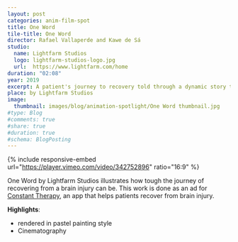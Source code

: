 ```yaml
---
layout: post
categories: anim-film-spot
title: One Word
tile-title: One Word
director: Rafael Vallaperde and Kawe de Sá
studio:
  name: Lightfarm Studios
  logo: lightfarm-studios-logo.jpg
  url:  https://www.lightfarm.com/home
duration: "02:08"
year: 2019
excerpt: A patient's journey to recovery told through a dynamic story telling.
place: by Lightfarm Studios
image:
  thumbnail: images/blog/animation-spotlight/One Word thumbnail.jpg
#type: Blog
#comments: true
#share: true
#duration: true
#schema: BlogPosting
---
```


{% include responsive-embed url="https://player.vimeo.com/video/342752896" ratio="16:9" %}

One Word by Lightfarm Studios illustrates how tough the journey of recovering from a brain injury can be. This work is done as an ad for [Constant Therapy](https://thelearningcorp.com/constant-therapy/), an app that helps patients recover from brain injury.

**Highlights**:
* rendered in pastel painting style
* Cinematography
